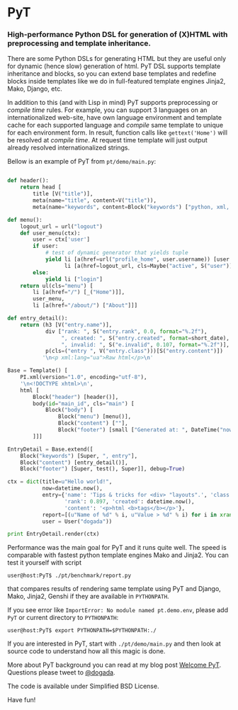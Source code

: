 PyT
===

### High-performance Python DSL for generation of (X)HTML with preprocessing and template inheritance.

There are some Python DSLs for generating HTML but they are useful only for dynamic (hence slow) generation of html. PyT DSL supports template inheritance and blocks, so you can extend base templates and redefine blocks inside templates like we do in full-featured template engines Jinja2, Mako, Django, etc.

In addition to this (and with Lisp in mind) PyT supports preprocessing or _compile time_ rules. For example, you can support 3 languages on an internationalized web-site, have own language environment and template cache for each supported language and _compile_ same template to unique for each environment form. In result, function calls like `gettext('Home')` will be resolved at _compile time_. At request time template will just  output already resolved internationalized strings.

Bellow is an example of PyT from `pt/demo/main.py`:

```python

def header():
    return head [
        title [V("title")],
        meta(name="title", content=V("title")),
        meta(name="keywords", content=Block("keywords") ["python, xml, html, template"])]

def menu():
    logout_url = url("logout")
    def user_menu(ctx):
        user = ctx['user']
        if user:
            # test of dynamic generator that yields tuple
            yield li [a(href=url("profile_home", user.username)) [user.username]],\
                  li [a(href=logout_url, cls=Maybe("active", S("user"))) ["logout"]]
        else:
            yield li ["login"]
    return ul(cls="menu") [
        li [a(href="/") [_("Home")]],
        user_menu,
        li [a(href="/about/") ["About"]]]

def entry_detail():
    return (h3 [V("entry.name")],
            div ["rank: ", S("entry.rank", 0.0, format="%.2f"),
                 ", created: ", S("entry.created", format=short_date),
                 ", invalid: ", S("e.invalid", 0.107, format="%.2f")],
            p(cls=("entry ", V("entry.class")))[S("entry.content")])
           '\n<p xml:lang="ua">Raw html</p>\n'

Base = Template() [
    PI.xml(version="1.0", encoding="utf-8"),
    '\n<!DOCTYPE xhtml>\n',
    html [
        Block("header") [header()],
        body(id="main_id", cls="main") [
            Block("body") [
                Block("menu") [menu()],
                Block("content") [""],
                Block("footer") [small ["Generated at: ", DateTime("now")]]]
        ]]]

EntryDetail = Base.extend([
    Block("keywords") [Super, ", entry"],
    Block("content") [entry_detail()],
    Block("footer") [Super, test(), Super]], debug=True)

ctx = dict(title=u"Hello world!",
           now=datetime.now(),
           entry={'name': 'Tips & tricks for <div> "layouts".', 'class': "hot",
                  'rank': 0.897, 'created': datetime.now(),
                  'content': '<p>html <b>tags</b></p>'},
           report=[(u"Name of %d" % i, u"Value > %d" % i) for i in xrange(3)],
           user = User("dogada"))

print EntryDetail.render(ctx)

```

Performance was the main goal for PyT and it runs quite well. The speed is comparable with fastest python template engines
Mako and Jinja2. You can test it yourself with script
```
user@host:PyT$ ./pt/benchmark/report.py
```
that compares results of rendering same template using PyT and Django, Mako, Jinja2, Genshi if they are available in
`PYTHONPATH`.

If you see error like `ImportError: No module named pt.demo.env`, please add `PyT` or current directory to `PYTHONPATH`:
```
user@host:PyT$ export PYTHONPATH=$PYTHONPATH:./
```

If you are interested in PyT, start with `./pt/demo/main.py` and then look at source code to understand how all this magic is
done.

More about PyT background you can read at my blog post [Welcome PyT](http://www.cliws.com/e/OlAcV-_fd_EJMOf55HZ6Mg/). Questions please tweet to [@dogada](https://twitter.com/d0gada).

The code is available under Simplified BSD License.

Have fun!
